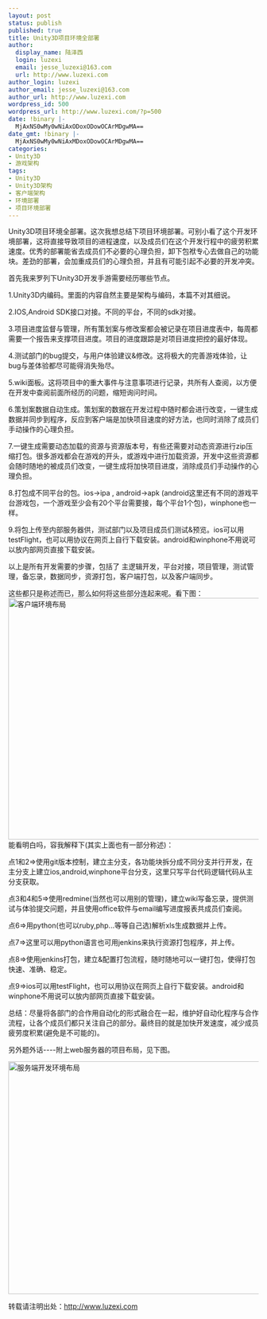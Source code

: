 ```yaml
---
layout: post
status: publish
published: true
title: Unity3D项目环境全部署
author:
  display_name: 陆泽西
  login: luzexi
  email: jesse_luzexi@163.com
  url: http://www.luzexi.com
author_login: luzexi
author_email: jesse_luzexi@163.com
author_url: http://www.luzexi.com
wordpress_id: 500
wordpress_url: http://www.luzexi.com/?p=500
date: !binary |-
  MjAxNS0wMy0wNiAxODoxODowOCArMDgwMA==
date_gmt: !binary |-
  MjAxNS0wMy0wNiAxMDoxODowOCArMDgwMA==
categories:
- Unity3D
- 游戏架构
tags:
- Unity3D
- Unity3D架构
- 客户端架构
- 环境部署
- 项目环境部署
---
```

Unity3D项目环境全部署。这次我想总结下项目环境部署。可别小看了这个开发环境部署，这将直接导致项目的进程速度，以及成员们在这个开发行程中的疲劳积累速度。优秀的部署能省去成员们不必要的心理负担，卸下包袱专心去做自己的功能块。差劲的部署，会加重成员们的心理负担，并且有可能引起不必要的开发冲突。

首先我来罗列下Unity3D开发手游需要经历哪些节点。

1.Unity3D内编码。里面的内容自然主要是架构与编码，本篇不对其细说。

2.IOS,Android  SDK接口对接。不同的平台，不同的sdk对接。

3.项目进度监督与管理，所有策划案与修改案都会被记录在项目进度表中，每周都需要一个报告来支撑项目进度。项目的进度跟踪是对项目进度把控的最好体现。

4.测试部门的bug提交，与用户体验建议&修改。这将极大的完善游戏体验，让bug与差体验都尽可能得消失殆尽。

5.wiki面板。这将项目中的重大事件与注意事项进行记录，共所有人查阅，以方便在开发中查阅前面所经历的问题，缩短询问时间。

6.策划案数据自动生成。策划案的数据在开发过程中随时都会进行改变，一键生成数据并同步到程序，反应到客户端是加快项目速度的好方法，也同时消除了成员们手动操作的心理负担。

7.一键生成需要动态加载的资源与资源版本号，有些还需要对动态资源进行zip压缩打包。很多游戏都会在游戏的开头，或游戏中进行加载资源，开发中这些资源都会随时随地的被成员们改变，一键生成将加快项目进度，消除成员们手动操作的心理负担。

8.打包成不同平台的包。ios->ipa , android->apk (android这里还有不同的游戏平台游戏包，一个游戏至少会有20个平台需要接，每个平台1个包)，winphone也一样。

9.将包上传至内部服务器供，测试部门以及项目成员们测试&预览。ios可以用testFlight，也可以用协议在网页上自行下载安装。android和winphone不用说可以放内部网页直接下载安装。

以上是所有开发需要的步骤，包括了 主逻辑开发，平台对接，项目管理，测试管理，备忘录，数据同步，资源打包，客户端打包，以及客户端同步。

这些都只是称述而已，那么如何将这些部分连起来呢。看下图：
<a href="http://www.luzexi.com/wp-content/uploads/2015/03/客户端环境布局.jpg"><img class="alignnone size-full wp-image-501" src="http://www.luzexi.com/wp-content/uploads/2015/03/客户端环境布局.jpg" alt="客户端环境布局" width="711" height="486" /></a>能看明白吗，容我解释下(其实上面也有一部分称述)：

点1和2=>使用git版本控制，建立主分支，各功能块拆分成不同分支并行开发，在主分支上建立ios,android,winphone平台分支，这里只写平台代码逻辑代码从主分支获取。

点3和4和5=>使用redmine(当然也可以用别的管理)，建立wiki写备忘录，提供测试与体验提交问题，并且使用office软件与email编写进度报表共成员们查阅。

点6=>用python(也可以ruby,php...等等自己选)解析xls生成数据并上传。

点7=>这里可以用python语言也可用jenkins来执行资源打包程序，并上传。

点8=>使用jenkins打包，建立&配置打包流程，随时随地可以一键打包，使得打包快速、准确、稳定。

点9=>ios可以用testFlight，也可以用协议在网页上自行下载安装。android和winphone不用说可以放内部网页直接下载安装。

总结：尽量将各部门的合作用自动化的形式融合在一起，维护好自动化程序与合作流程，让各个成员们都只关注自己的部分。最终目的就是加快开发速度，减少成员疲劳度积累(避免是不可能的)。
 
另外题外话----附上web服务器的项目布局，见下图。

<a href="http://www.luzexi.com/wp-content/uploads/2015/03/服务端开发环境布局.jpg"><img class="alignnone size-full wp-image-510" src="http://www.luzexi.com/wp-content/uploads/2015/03/服务端开发环境布局.jpg" alt="服务端开发环境布局" width="686" height="468" /></a>
 
转载请注明出处：http://www.luzexi.com
 
